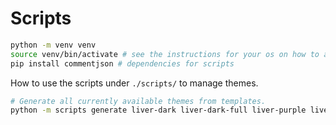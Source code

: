 # Scripts

```bash
python -m venv venv
source venv/bin/activate # see the instructions for your os on how to activate an virtualenv
pip install commentjson # dependencies for scripts
```

How to use the scripts under `./scripts/` to manage themes.

```bash
# Generate all currently available themes from templates.
python -m scripts generate liver-dark liver-dark-full liver-purple liver-purple-full liver-dark-sh liver-dark-full-sh liver-purple-sh liver-purple-full-sh
```
